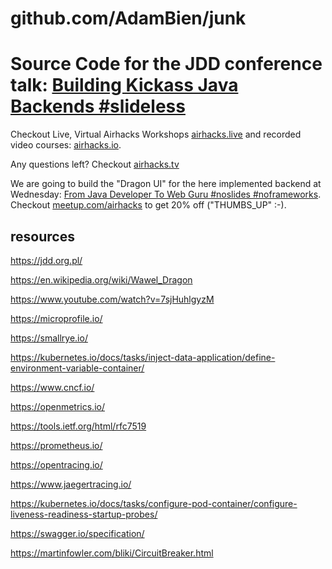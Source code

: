 # github.com/AdamBien/junk

Source Code for the JDD conference talk: [Building Kickass Java Backends #slideless](https://jdd.org.pl/lecture/#id=62882)
========


Checkout Live, Virtual Airhacks Workshops [airhacks.live](http://airhacks.live) and recorded video courses: [airhacks.io](http://airhacks.io).

Any questions left? Checkout [airhacks.tv](http://airhacks.tv)

We are going to build the "Dragon UI" for the here implemented backend at Wednesday: [From Java Developer To Web Guru #noslides #noframeworks](https://jdd.org.pl/lecture/#id=62977). Checkout [meetup.com/airhacks](https://www.meetup.com/airhacks/events/273876202/) to get 20% off ("THUMBS_UP" :-).

## resources

https://jdd.org.pl/

https://en.wikipedia.org/wiki/Wawel_Dragon

https://www.youtube.com/watch?v=7sjHuhlgyzM

https://microprofile.io/

https://smallrye.io/

https://kubernetes.io/docs/tasks/inject-data-application/define-environment-variable-container/

https://www.cncf.io/

https://openmetrics.io/

https://tools.ietf.org/html/rfc7519

https://prometheus.io/

https://opentracing.io/

https://www.jaegertracing.io/

https://kubernetes.io/docs/tasks/configure-pod-container/configure-liveness-readiness-startup-probes/

https://swagger.io/specification/

https://martinfowler.com/bliki/CircuitBreaker.html